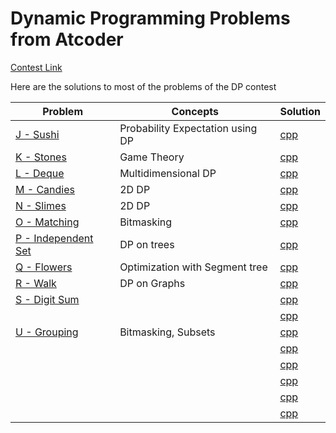 # Dynamic Programming Problems from Atcoder

[Contest Link](https://atcoder.jp/contests/dp/tasks) 

Here are the solutions to most of the problems of the DP contest

| Problem | Concepts | Solution |
|---|---|---|
| [J - Sushi](https://atcoder.jp/contests/dp/tasks/dp_j) | Probability Expectation using DP | [cpp](./j.cpp) |
| [K - Stones](https://atcoder.jp/contests/dp/tasks/dp_k) | Game Theory | [cpp](./k.cpp) |
| [L - Deque](https://atcoder.jp/contests/dp/tasks/dp_l) | Multidimensional DP | [cpp](./l.cpp) |
| [M - Candies](https://atcoder.jp/contests/dp/tasks/dp_m) | 2D DP | [cpp](./m.cpp) |
| [N - Slimes](https://atcoder.jp/contests/dp/tasks/dp_n) | 2D DP | [cpp](./n.cpp) |
| [O - Matching](https://atcoder.jp/contests/dp/tasks/dp_o) | Bitmasking | [cpp](./o.cpp) |
| [P - Independent Set](https://atcoder.jp/contests/dp/tasks/dp_p) | DP on trees | [cpp](./p.cpp) |
| [Q - Flowers](https://atcoder.jp/contests/dp/tasks/dp_q) | Optimization with Segment tree | [cpp](./q.cpp) |
| [R - Walk](https://atcoder.jp/contests/dp/tasks/dp_r) | DP on Graphs | [cpp](./r.cpp) |
| [S - Digit Sum](https://atcoder.jp/contests/dp/tasks/dp_s) |  | [cpp](./s.cpp) |
| []() |  | [cpp](./t.cpp) |
| [U - Grouping ](https://atcoder.jp/contests/dp/tasks/dp_u) | Bitmasking, Subsets | [cpp](./u.cpp) |
| []() |  | [cpp](./v.cpp) |
| []() |  | [cpp](./w.cpp) |
| []() |  | [cpp](./x.cpp) |
| []() |  | [cpp](./y.cpp) |
| []() |  | [cpp](./z.cpp) |